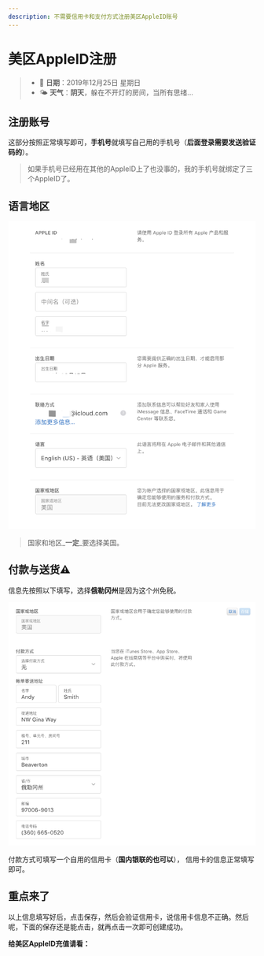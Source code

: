 ```yaml
---
description: 不需要信用卡和支付方式注册美区AppleID账号
---
```


# 美区AppleID注册

> * 📅 **日期**：2019年12月25日 星期日
> * 🌤 **天气**：**阴天**，躲在不开灯的房间，当所有思绪...

## 注册账号

这部分按照正常填写即可，**手机号**就填写自己用的手机号（**后面登录需要发送验证码的**）。

> 如果手机号已经用在其他的AppleID上了也没事的，我的手机号就绑定了三个AppleID了。

## 语言地区

![&#x8D26;&#x6237;&#x90E8;&#x5206;](/assets/image/image%20%2818%29.png)

> 国家和地区_**一定**_要选择美国。

## 付款与送货⚠ 

信息先按照以下填写，选择**俄勒冈州**是因为这个州免税。

![](/assets/image/image%20%2830%29.png)

付款方式可填写一个自用的信用卡（**国内银联的也可以**）， 信用卡的信息正常填写即可。

## 重点来了

以上信息填写好后，点击保存，然后会验证信用卡，说信用卡信息不正确。然后呢，下面的保存还是能点击，就再点击一次即可创建成功。

**给美区AppleID充值请看：**

